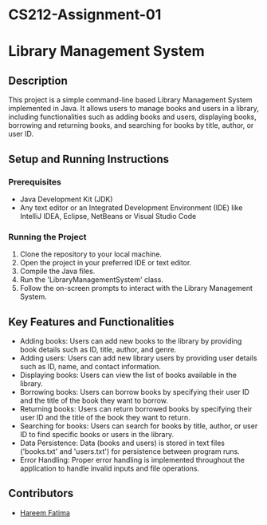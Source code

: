 # CS212-Assignment-01
# Library Management System

## Description
This project is a simple command-line based Library Management System implemented in Java. It allows users to manage books and users in a library, including functionalities such as adding books and users, displaying books, borrowing and returning books, and searching for books by title, author, or user ID.

## Setup and Running Instructions
### Prerequisites
- Java Development Kit (JDK)
- Any text editor or an Integrated Development Environment (IDE) like IntelliJ IDEA, Eclipse, NetBeans or Visual Studio Code

### Running the Project
1. Clone the repository to your local machine.
2. Open the project in your preferred IDE or text editor.
3. Compile the Java files.
4. Run the 'LibraryManagementSystem' class.
5. Follow the on-screen prompts to interact with the Library Management System.

## Key Features and Functionalities
- Adding books: Users can add new books to the library by providing book details such as ID, title, author, and genre.
- Adding users: Users can add new library users by providing user details such as ID, name, and contact information.
- Displaying books: Users can view the list of books available in the library.
- Borrowing books: Users can borrow books by specifying their user ID and the title of the book they want to borrow.
- Returning books: Users can return borrowed books by specifying their user ID and the title of the book they want to return.
- Searching for books: Users can search for books by title, author, or user ID to find specific books or users in the library.
- Data Persistence: Data (books and users) is stored in text files ('books.txt' and 'users.txt') for persistence between program runs.
- Error Handling: Proper error handling is implemented throughout the application to handle invalid inputs and file operations.

## Contributors
- [Hareem Fatima](https://github.com/5555523)

